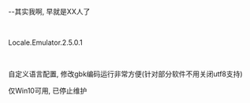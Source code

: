 --其实我啊, 早就是XX人了

‍

Locale.Emulator.2.5.0.1

‍

自定义语言配置, 修改gbk编码运行非常方便(针对部分软件不用关闭utf8支持)

仅Win10可用, 已停止维护
